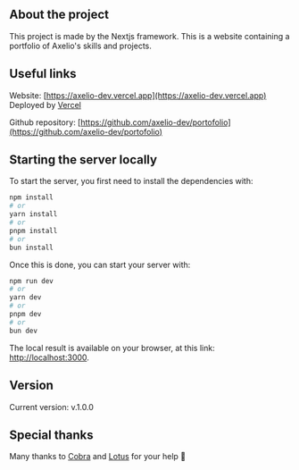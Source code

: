## About the project
This project is made by the Nextjs framework. 
This is a website containing a portfolio of Axelio's skills and projects.

## Useful links

Website: [https://axelio-dev.vercel.app](https://axelio-dev.vercel.app)
Deployed by [Vercel](https://vercel.com)

Github repository: [https://github.com/axelio-dev/portofolio](https://github.com/axelio-dev/portofolio)


## Starting the server locally
To start the server, you first need to install the dependencies with:

```bash
npm install
# or
yarn install
# or
pnpm install
# or
bun install
```

Once this is done, you can start your server with:

```bash
npm run dev
# or
yarn dev
# or
pnpm dev
# or
bun dev
```

The local result is available on your browser, at this link: [http://localhost:3000](http://localhost:3000).

## Version
Current version: v.1.0.0

## Special thanks
Many thanks to [Cobra](https://github.com/cbrra) and [Lotus](https://github.com/lotus64yt) for your help 💖